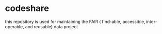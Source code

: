 # codeshare
this repository is used for maintaining the FAIR ( find-able, accessible, inter-operable, and reusable) data project
